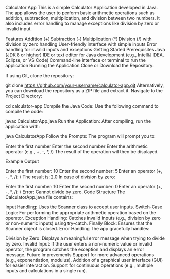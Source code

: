 Calculator App
This is a simple Calculator Application developed in Java. The app allows the user to perform basic arithmetic operations such as addition, subtraction, multiplication, and division between two numbers. It also includes error handling to manage exceptions like division by zero or invalid input.

Features
Addition (+)
Subtraction (-)
Multiplication (*)
Division (/) with division by zero handling
User-friendly interface with simple inputs
Error handling for invalid inputs and exceptions
Getting Started
Prerequisites
Java (JDK 8 or higher)
IDE or text editor for Java development (e.g., IntelliJ IDEA, Eclipse, or VS Code)
Command-line interface or terminal to run the application
Running the Application
Clone or Download the Repository:

If using Git, clone the repository:

git clone https://github.com/your-username/calculator-app.git
Alternatively, you can download the repository as a ZIP file and extract it.
Navigate to the Project Directory:


cd calculator-app
Compile the Java Code: Use the following command to compile the code:


javac CalculatorApp.java
Run the Application: After compiling, run the application with:


java CalculatorApp
Follow the Prompts: The program will prompt you to:

Enter the first number
Enter the second number
Enter the arithmetic operator (e.g., +, -, *, /)
The result of the operation will then be displayed.

Example Output

Enter the first number: 10
Enter the second number: 5
Enter an operator (+, -, *, /): /
The result is: 2.0
In case of division by zero:


Enter the first number: 10
Enter the second number: 0
Enter an operator (+, -, *, /): /
Error: Cannot divide by zero.
Code Structure
The CalculatorApp.java file contains:

Input Handling: Uses the Scanner class to accept user inputs.
Switch-Case Logic: For performing the appropriate arithmetic operation based on the operator.
Exception Handling: Catches invalid inputs (e.g., division by zero or non-numeric inputs) using try-catch.
Finally Block: Ensures that the Scanner object is closed.
Error Handling
The app gracefully handles:

Division by Zero: Displays a meaningful error message when trying to divide by zero.
Invalid Input: If the user enters a non-numeric value or invalid operator, the program catches the exception and displays an error message.
Future Improvements
Support for more advanced operations (e.g., exponentiation, modulus).
Addition of a graphical user interface (GUI) for easier interaction.
Support for continuous operations (e.g., multiple inputs and calculations in a single run).
